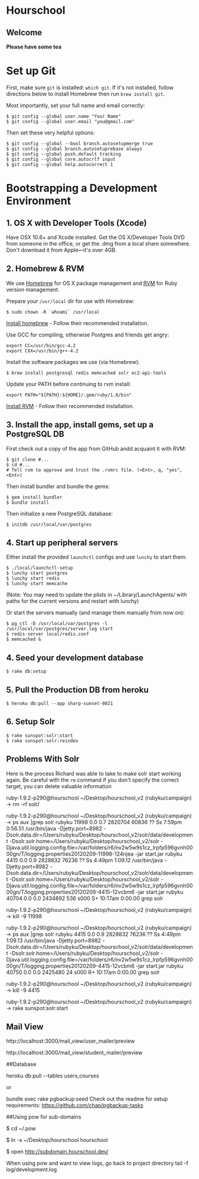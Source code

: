 # Hourschool


## Welcome

**Please have some tea**

# Set up Git

First, make sure `git` is installed: `which git`. If it's not installed,
follow directions below to install Homebrew then run `brew install git`.

Most importantly, set your full name and email correctly:

    $ git config --global user.name "Your Name"
    $ git config --global user.email "you@gmail.com"

Then set these very helpful options:

    $ git config --global --bool branch.autosetupmerge true
    $ git config --global branch.autosetuprebase always
    $ git config --global push.default tracking
    $ git config --global core.autocrlf input
    $ git config --global help.autocorrect 1

# Bootstrapping a Development Environment

## 1. OS X with Developer Tools (Xcode)

Have OSX 10.6+ and Xcode installed. Get the OS X/Developer Tools DVD from
someone in the office, or get the .dmg from a local share somewhere. Don't
download it from Apple—it's over 4GB.

## 2. Homebrew & RVM

We use [Homebrew][1] for OS X package management and [RVM][2] for Ruby version
management.

 [1]: http://mxcl.github.com/homebrew/
 [2]: https://rvm.beginrescueend.com/

Prepare your `/usr/local` dir for use with Homebrew:

    $ sudo chown -R `whoami` /usr/local

[Install homebrew][3] - Follow their recommended installation.

 [3]: https://github.com/mxcl/homebrew/wiki/installation

Use GCC for compiling, otherwise Postgres and friends get angry:

    export CC=/usr/bin/gcc-4.2
    export CXX=/usr/bin/g++-4.2

Install the software packages we use (via Homebrew):

    $ brew install postgresql redis memcached solr ec2-api-tools

Update your PATH before continuing to rvm install:

    export PATH="${PATH}:${HOME}/.gem/ruby/1.8/bin"

[Install RVM][4] - Follow their recommended installation.

 [4]: http://rvm.beginrescueend.com/rvm/install/



## 3. Install the app, install gems, set up a PostgreSQL DB

First check out a copy of the app from GitHub andd acquaint it with RVM:

    $ git clone #...
    $ cd #...
    # Tell rvm to approve and trust the .rvmrc file. (<Ent>, q, "yes", <Ent>)

Then install bundler and bundle the gems:

    $ gem install bundler
    $ bundle install

Then initialize a new PostgreSQL database:

    $ initdb /usr/local/var/postgres

## 4. Start up peripheral servers

Either install the provided `launchctl` configs and use `lunchy` to start them:

    $ ./local/launchctl-setup
    $ lunchy start postgres
    $ lunchy start redis
    $ lunchy start memcache

(Note: You may need to update the plists in ~/Library/LaunchAgents/ with paths for the current versions and restart with lunchy)

Or start the servers manually (and manage them manually from now on):

    $ pg_ctl -D /usr/local/var/postgres -l /usr/local/var/postgres/server.log start
    $ redis-server local/redis.conf
    $ memcached &

## 4. Seed your development database

    $ rake db:setup

## 5. Pull the Production DB from heroku

    $ heroku db:pull --app sharp-sunset-8021

## 6. Setup Solr

    $ rake sunspot:solr:start
    $ rake sunspot:solr:reindex




## Problems With Solr

Here is the process Richard was able to take to make solr start working again. Be careful with the `rm` command if you don't specify the correct target, you can delete valuable information



ruby-1.9.2-p290@hourschool  ~/Desktop/hourschool_v2 (rubyku/campaign)
→ rm -rf solr/

ruby-1.9.2-p290@hourschool  ~/Desktop/hourschool_v2 (rubyku/campaign)
→ ps aux |grep solr
rubyku         11998   0.0  0.7  2820704  60836   ??  Ss    7:59pm   0:56.51 /usr/bin/java -Djetty.port=8982 -Dsolr.data.dir=/Users/rubyku/Desktop/hourschool_v2/solr/data/development -Dsolr.solr.home=/Users/rubyku/Desktop/hourschool_v2/solr -Djava.util.logging.config.file=/var/folders/r6/nv2w5w9s1cz_lrpfp596gvnh0000gn/T/logging.properties20120209-11998-124njea -jar start.jar
rubyku          4415   0.0  0.9  2828832  76236   ??  Ss    4:49pm   1:09.12 /usr/bin/java -Djetty.port=8982 -Dsolr.data.dir=/Users/rubyku/Desktop/hourschool_v2/solr/data/development -Dsolr.solr.home=/Users/rubyku/Desktop/hourschool_v2/solr -Djava.util.logging.config.file=/var/folders/r6/nv2w5w9s1cz_lrpfp596gvnh0000gn/T/logging.properties20120209-4415-12vcbm6 -jar start.jar
rubyku         40704   0.0  0.0  2434892    536 s000  S+   10:17am   0:00.00 grep solr


ruby-1.9.2-p290@hourschool  ~/Desktop/hourschool_v2 (rubyku/campaign)
→ kill -9 11998

ruby-1.9.2-p290@hourschool  ~/Desktop/hourschool_v2 (rubyku/campaign)
→ ps aux |grep solr
rubyku          4415   0.0  0.9  2828832  76236   ??  Ss    4:49pm   1:09.13 /usr/bin/java -Djetty.port=8982 -Dsolr.data.dir=/Users/rubyku/Desktop/hourschool_v2/solr/data/development -Dsolr.solr.home=/Users/rubyku/Desktop/hourschool_v2/solr -Djava.util.logging.config.file=/var/folders/r6/nv2w5w9s1cz_lrpfp596gvnh0000gn/T/logging.properties20120209-4415-12vcbm6 -jar start.jar
rubyku         40750   0.0  0.0  2425480     24 s000  R+   10:17am   0:00.00 grep solr

ruby-1.9.2-p290@hourschool  ~/Desktop/hourschool_v2 (rubyku/campaign)
→ kill -9 4415


ruby-1.9.2-p290@hourschool  ~/Desktop/hourschool_v2 (rubyku/campaign)
→ rake sunspot:solr:start




## Mail View


http://localhost:3000/mail_view/user_mailer/preview

http://localhost:3000/mail_view/student_mailer/preview



##Database

heroku db:pull --tables users,courses

or

bundle exec rake pgbackup:seed
Check out the readme for setup requirements: https://github.com/chap/pgbackup-tasks



##Using pow for sub-domains

$ cd ~/.pow

$ ln -s ~/Desktop/hourschool hourschool

$ open http://subdomain.hourschool.dev/

When using pow and want to view logs, go back to project directory
tail -f log/development.log
